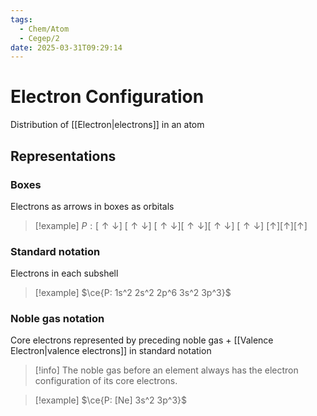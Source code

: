 ```yaml
---
tags:
  - Chem/Atom
  - Cegep/2
date: 2025-03-31T09:29:14
---
```


# Electron Configuration

Distribution of [[Electron|electrons]] in an atom

## Representations

### Boxes

Electrons as arrows in boxes as orbitals

> [!example] $P: [\uparrow \downarrow] \ [\uparrow \downarrow] \ [\uparrow \downarrow][\uparrow \downarrow][\uparrow \downarrow] \ [\uparrow \downarrow] \ [\uparrow][\uparrow][\uparrow]$

### Standard notation

Electrons in each subshell

> [!example] $\ce{P: 1s^2 2s^2 2p^6 3s^2 3p^3}$

### Noble gas notation

Core electrons represented by preceding noble gas + [[Valence Electron|valence electrons]] in standard notation

> [!info] The noble gas before an element always has the electron configuration of its core electrons.

> [!example] $\ce{P: [Ne] 3s^2 3p^3}$
